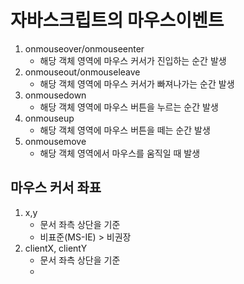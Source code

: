 # 자바스크립트의 마우스이벤트
1. onmouseover/onmouseenter 
	- 해당 객체 영역에 마우스 커서가 진입하는 순간 발생 
2. onmouseout/onmouseleave
	- 해당 객체 영역에 마우스 커서가 빠져나가는 순간 발생
3. onmousedown
	- 해당 객체 영역에 마우스 버튼을 누르는 순간 발생
4. onmouseup
	- 해당 객체 영역에 마우스 버튼을 떼는 순간 발생
5. onmousemove 
	- 해당 객체 영역에서 마우스를 움직일 때 발생 


## 마우스 커서 좌표 
1. x,y
	- 문서 좌측 상단을 기준
	- 비표준(MS-IE) > 비권장
2. clientX, clientY
	- 문서 좌측 상단을 기준 
	- 